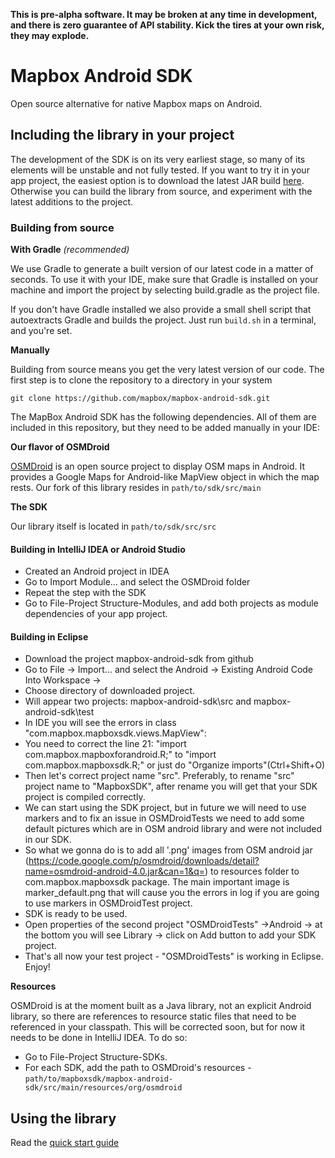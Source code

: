**This is pre-alpha software. It may be broken at any time in development, and there is zero guarantee of API stability. Kick the tires at your own risk, they may explode.**

# Mapbox Android SDK

Open source alternative for native Mapbox maps on Android. 

## Including the library in your project

The development of the SDK is on its very earliest stage, so many of its elements will be unstable and not fully tested. If you want to try it in your app project, the easiest option is to download the latest JAR build [here](./mapbox-android-sdk.jar). Otherwise you can build the library from source, and experiment with the latest additions to the project.

### Building from source

**With Gradle** *(recommended)*

We use Gradle to generate a built version of our latest code in a matter of seconds. To use it with your IDE, make sure that Gradle is installed on your machine and import the project by selecting build.gradle as the project file.

If you don't have Gradle installed we also provide a small shell script that autoextracts Gradle and builds the project. Just run ```build.sh``` in a terminal, and you're set.

**Manually**

Building from source means you get the very latest version of our code. The first step is to clone the repository to a directory in your system

```git clone https://github.com/mapbox/mapbox-android-sdk.git ```



The MapBox Android SDK has the following dependencies. All of them are included in this repository, but they need to be added manually in your IDE:

**Our flavor of OSMDroid**

[OSMDroid](https://code.google.com/p/osmdroid/) is an open source project to display OSM maps in Android. It provides a Google Maps for Android-like MapView object in which the map rests. Our fork of this library resides in ```path/to/sdk/src/main```

**The SDK**

Our library itself is located in ```path/to/sdk/src/src```

#### Building in IntelliJ IDEA or Android Studio

* Created an Android project in IDEA
* Go to Import Module... and select the OSMDroid folder
* Repeat the step with the SDK
* Go to File-Project Structure-Modules, and add both projects as module dependencies of your app project.

#### Building in Eclipse

* Download the project mapbox-android-sdk from github
* Go to File -> Import... and select the Android -> Existing Android Code Into Workspace -> 
* Choose directory of downloaded project.
* Will appear two projects: mapbox-android-sdk\src and mapbox-android-sdk\test
* In IDE you will see the errors in class "com.mapbox.mapboxsdk.views.MapView":
* You need to correct the line 21: "import com.mapbox.mapboxforandroid.R;" to "import com.mapbox.mapboxsdk.R;" or just do "Organize imports"(Ctrl+Shift+O)
* Then let's correct project name "src". Preferably, to rename "src" project name to "MapboxSDK", after rename you will get that your SDK project is compiled correctly. 
* We can start using the SDK project, but in future we will need to use markers and to fix an issue in OSMDroidTests we need to add some default pictures which are in OSM android library and were not included in our SDK.
* So what we gonna do is to add all '.png' images from OSM android jar  (https://code.google.com/p/osmdroid/downloads/detail?name=osmdroid-android-4.0.jar&can=1&q=) to resources folder to com.mapbox.mapboxsdk package. The main important image is marker_default.png that will cause you the errors in log if you are going to use markers in OSMDroidTest project.
* SDK is ready to be used.
* Open properties of the second project "OSMDroidTests" ->Android -> at the bottom you will see Library -> click on Add button to add your SDK project.
* That's all now your test project - "OSMDroidTests" is working in Eclipse. Enjoy!


**Resources**

OSMDroid is at the moment built as a Java library, not an explicit Android library, so there are references to resource static files that need to be referenced in your classpath. This will be corrected soon, but for now it needs to be done in IntelliJ IDEA. To do so:

* Go to File-Project Structure-SDKs.
* For each SDK, add the path to OSMDroid's resources - ```path/to/mapboxsdk/mapbox-android-sdk/src/main/resources/org/osmdroid```

## Using the library

Read the [quick start guide](https://github.com/mapbox/mapbox-android-sdk/blob/master/QUICKSTART.md)
